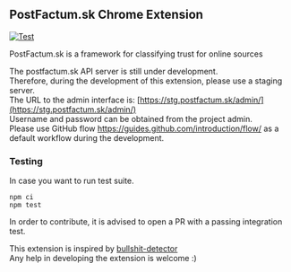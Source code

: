 ## PostFactum.sk Chrome Extension
[![Test](https://github.com/PostFactum-sk/postfactum-extension/actions/workflows/test.yml/badge.svg)](https://github.com/PostFactum-sk/postfactum-extension/actions/workflows/test.yml)

PostFactum.sk is a framework for classifying trust for online sources  

The postfactum.sk API server is still under development.  
Therefore, during the development of this extension, please use a staging server.  
The URL to the admin interface is: [https://stg.postfactum.sk/admin/](https://stg.postfactum.sk/admin/)  
Username and password can be obtained from the project admin.  
Please use GitHub flow https://guides.github.com/introduction/flow/ as a default workflow during the development.  

### Testing

In case you want to run test suite.

``` shell
npm ci
npm test
```

In order to contribute, it is advised to open a PR with a passing integration test.

This extension is inspired by [bullshit-detector](https://github.com/websupport-sk)  
Any help in developing the extension is welcome :)